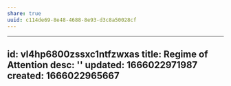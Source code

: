 ```yaml
---
share: true
uuid: c114de69-8e48-4688-8e93-d3c8a50028cf
---
```

---
id: vl4hp6800zssxc1ntfzwxas
title: Regime of Attention
desc: ''
updated: 1666022971987
created: 1666022965667
---

